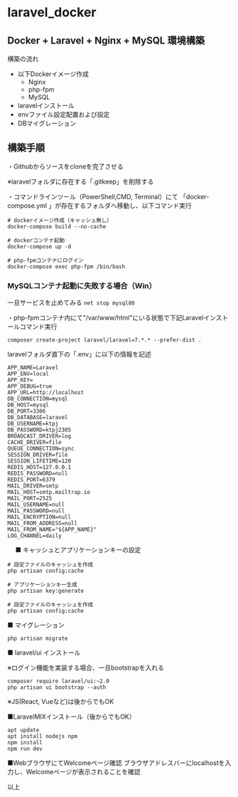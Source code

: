 # laravel_docker
## Docker + Laravel + Nginx + MySQL 環境構築
構築の流れ
- 以下Dockerイメージ作成
  - Nginx
  - php-fpm
  - MySQL
- laravelインストール
- envファイル設定配置および設定
- DBマイグレーション

## 構築手順
・Githubからソースをcloneを完了させる

※laravelフォルダに存在する「.gitkeep」を削除する

・コマンドラインツール（PowerShell,CMD, Terminal）にて
「docker-compose.yml 」が存在するフォルダへ移動し、以下コマンド実行
```
# dockerイメージ作成（キャッシュ無し）
docker-compose build --no-cache

# dockerコンテナ起動
docker-compose up -d

# php-fpmコンテナにログイン
docker-compose exec php-fpm /bin/bash
```

### MySQLコンテナ起動に失敗する場合（Win）
一旦サービスを止めてみる
`net stop mysql80`

・php-fpmコンテナ内にて"/var/www/html"にいる状態で下記Laravelインストールコマンド実行

```
composer create-project laravel/laravel=7.*.* --prefer-dist .
```
laravelフォルダ直下の「.env」に以下の情報を記述
```
APP_NAME=Laravel
APP_ENV=local
APP_KEY=
APP_DEBUG=true
APP_URL=http://localhost
DB_CONNECTION=mysql
DB_HOST=mysql
DB_PORT=3306
DB_DATABASE=laravel
DB_USERNAME=ktpj
DB_PASSWORD=ktpj2305
BROADCAST_DRIVER=log
CACHE_DRIVER=file
QUEUE_CONNECTION=sync
SESSION_DRIVER=file
SESSION_LIFETIME=120
REDIS_HOST=127.0.0.1
REDIS_PASSWORD=null
REDIS_PORT=6379
MAIL_DRIVER=smtp
MAIL_HOST=smtp.mailtrap.io
MAIL_PORT=2525
MAIL_USERNAME=null
MAIL_PASSWORD=null
MAIL_ENCRYPTION=null
MAIL_FROM_ADDRESS=null
MAIL_FROM_NAME="${APP_NAME}"
LOG_CHANNEL=daily
```
　
■ キャッシュとアプリケーションキーの設定
```
# 設定ファイルのキャッシュを作成
php artisan config:cache

# アプリケーションキー生成
php artisan key:generate

# 設定ファイルのキャッシュを作成
php artisan config:cache
```

■ マイグレーション
```
php artisan migrate
```
■ laravel/ui インストール 

※ログイン機能を実装する場合、一旦bootstrapを入れる
```
composer require laravel/ui:~2.0
php artisan ui bootstrap --auth
```
※JS(React, Vueなど)は後からでもOK

■LaravelMIXインストール（後からでもOK）
```
apt update
apt install nodejs npm
npm install
npm run dev
```
■WebブラウザにてWelcomeページ確認
ブラウザアドレスバーにlocalhostを入力し、Welcomeページが表示されることを確認

以上
